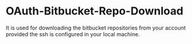 # OAuth-Bitbucket-Repo-Download
It is used for downloading the bitbucket repositories from your account provided the ssh is configured in your local machine.
